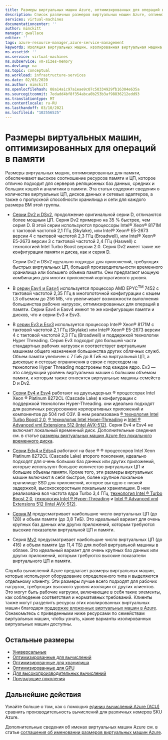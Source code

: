 ```yaml
---
title: Размеры виртуальных машин Azure, оптимизированных для операций в памяти | Документация Майкрософт
description: Список различных размеров виртуальных машин Azure, оптимизированных для операций в памяти. Сведения о количестве виртуальных ЦП, дисков данных и сетевых адаптеров, а также о пропускной способности хранилища и сети для размеров виртуальных машин этой серии.
services: virtual-machines
documentationcenter: ''
author: mimckitt
manager: gwallace
editor: ''
tags: azure-resource-manager,azure-service-management
keywords: Изоляция виртуальных машин, изолированная виртуальная машина, изоляция, изолированный
ms.assetid: ''
ms.service: virtual-machines
ms.subservice: vm-sizes-memory
ms.devlang: na
ms.topic: conceptual
ms.workload: infrastructure-services
ms.date: 02/03/2020
ms.author: mimckitt
ms.openlocfilehash: 08a14a1c97a1eae9c07c50334929fb16304e635a
ms.sourcegitcommit: 7edadd4bf8f354abca0b253b3af98836212edd93
ms.translationtype: MT
ms.contentlocale: ru-RU
ms.lasthandoff: 03/10/2021
ms.locfileid: "102556525"
---
```

# <a name="memory-optimized-virtual-machine-sizes"></a>Размеры виртуальных машин, оптимизированных для операций в памяти

Размеры виртуальных машин, оптимизированных для памяти, обеспечивают высокое соотношение ресурсов памяти и ЦП, которое отлично подходит для серверов реляционных баз данных, средних и больших кэшей и аналитики в памяти. Эта статья содержит сведения о количестве виртуальных ЦП, дисков данных и сетевых адаптеров, а также о пропускной способности хранилища и сети для каждого размера ВМ этой группы.

- [Серии Dv2 и DSv2](dv2-dsv2-series-memory.md), продолжение оригинальной серии D, отличаются более мощным ЦП. Серия Dv2 примерно на 35 % быстрее, чем серия D. В этой серии используются процессоры Intel&reg; Xeon&reg; 8171M с тактовой частотой 2,1 ГГц (Skylake), или Intel&reg; Xeon&reg; E5-2673 версии 4 с тактовой частотой 2,3 ГГц (Broadwell), или Intel&reg; Xeon&reg; E5-2673 версии 3 с тактовой частотой 2,4 ГГц (Haswell) с технологией Intel Turbo Boost версии 2.0. Серия Dv2 имеет такие же конфигурации памяти и диска, как и серия D.

    Серии Dv2 и DSv2 идеально подходят для приложений, требующих быстрых виртуальных ЦП, большей производительности временного хранилища или большего объема памяти. Они предлагают мощную комбинацию для многих приложений корпоративного уровня.

- В [серии Eav4 и Easv4](eav4-easv4-series.md) используется процессор AMD EPYC<sup>TM</sup> 7452 с тактовой частотой 2,35 ГГц в многопоточной конфигурации с кэшем L3 объемом до 256 МБ, что увеличивает возможности выполнения большинства рабочих нагрузок, оптимизированных для операций в памяти. Серии Eav4 и Easv4 имеют те же конфигурации памяти и дисков, что и серии Ev3 и Esv3.

- В [серии Ev3 и Esv3](ev3-esv3-series.md) используется процессор Intel&reg; Xeon&reg; 8171M с тактовой частотой 2,1 ГГц (Skylake) или Intel&reg; Xeon&reg; E5-2673 версии 4 с тактовой частотой 2,3 ГГц (Broadwell) и поддержкой технологии Hyper Threading. Серия Ev3 подходит для большей части стандартных рабочих нагрузок и соответствует виртуальным машинам общего назначения большинства других облачных служб. Объем памяти увеличен с 7 ГиБ до 8 ГиБ на виртуальный ЦП, а дисковые и сетевые ограничения в связи с переходом на технологию Hyper Threading подстроены под каждое ядро. Ev3 — это следующий уровень виртуальных машин с большим объемом памяти, к которым также относятся виртуальные машины семейств D и Dv2.

- [Серии Ev4 и Esv4](ev4-esv4-series.md) работают на двухъядерных &reg; процессорах Intel Xeon &reg; Platinum 8272CL (Cascade Lake) в конфигурации с поддержкой технологии Hyper-Threading. они идеально подходят для различных ресурсоемких корпоративных приложений и компонентов до 504 гиб ОЗУ. В нем реализована [ &reg; технология Intel Turbo Boost 2,0](https://www.intel.com/content/www/us/en/architecture-and-technology/turbo-boost/turbo-boost-technology.html), [ &reg; технология Intel Hyper-Threading](https://www.intel.com/content/www/us/en/architecture-and-technology/hyper-threading/hyper-threading-technology.html) и [Intel &reg; Advanced vml Extensions 512 (Intel AVX-512)](https://www.intel.com/content/www/us/en/architecture-and-technology/avx-512-overview.html). Серия Ev4 и Esv4 не включает локальный временный диск. Дополнительные сведения см. в статье  [размеры виртуальных машин Azure без локального временного диска](azure-vms-no-temp-disk.md).

- [Серии Edv4 и Edsv4](edv4-edsv4-series.md) работают на базе &reg; &reg; процессоров Intel Xeon Platinum 8272CL (Cascade Lake) второго поколения, идеально подходят для очень больших баз данных или других приложений, которые используют большое количество виртуальных ЦП и большие объемы памяти. Кроме того, эти размеры виртуальных машин включают в себя быстрое, более крупное локальное хранилище SSD для приложений, которое выгодно с низкой задержкой, высокоскоростным локальным хранилищем. В нем реализована вся частота ядра Turbo 3,4 ГГц, [технология Intel &reg; Turbo Boost 2,0](https://www.intel.com/content/www/us/en/architecture-and-technology/turbo-boost/turbo-boost-technology.html), [технология Intel &reg; Hyper-Threading](https://www.intel.com/content/www/us/en/architecture-and-technology/hyper-threading/hyper-threading-technology.html) и [Intel &reg; Advanced vml Extensions 512 (Intel AVX-512)](https://www.intel.com/content/www/us/en/architecture-and-technology/avx-512-overview.html).

- [Серия M](m-series.md) предусматривает наибольшие число виртуальных ЦП (до 128) и объем памяти (до 3,8 ТиБ). Это идеальный вариант для очень крупных баз данных или других приложений, которым требуются высокие показатели виртуальной ЦП и памяти.

- Серия [Mv2](mv2-series.md) предусматривает наибольшие число виртуальных ЦП (до 416) и объем памяти (до 11,4 ТБ) для любой виртуальной машины в облаке. Это идеальный вариант для очень крупных баз данных или других приложений, которым требуются высокие показатели виртуального ЦП и памяти.

Служба вычислений Azure предлагает размеры виртуальных машин, которые используют оборудование определенного типа и выделяются отдельному клиенту. Эти размеры лучше всего подходят для рабочих нагрузок, требующих высокого уровня изоляции от других клиентов. Это могут быть рабочие нагрузки, включающие в себя такие элементы, как соблюдение соответствия и нормативных требований. Клиенты также могут разделить ресурсы этих изолированных виртуальных машин благодаря [поддержке вложенных виртуальных машин в Azure](https://azure.microsoft.com/blog/nested-virtualization-in-azure/). Ознакомьтесь с приведенными ниже ресурсами по семействам виртуальных машин, чтобы узнать, какие варианты изолированных виртуальных машин доступны.

## <a name="other-sizes"></a>Остальные размеры

- [Универсальные](sizes-general.md)
- [Оптимизированные для вычислений](sizes-compute.md)
- [Оптимизированные для хранилища](sizes-storage.md)
- [Оптимизированные для GPU](sizes-gpu.md)
- [Для высокопроизводительных вычислений](sizes-hpc.md)
- [Предыдущие поколения](sizes-previous-gen.md)

## <a name="next-steps"></a>Дальнейшие действия

Узнайте больше о том, как с помощью [единиц вычислений Azure (ACU)](acu.md) сравнить производительность вычислений для различных номеров SKU Azure.

Дополнительные сведения об именах виртуальных машин Azure см. в статье [соглашения об именовании размеров виртуальных машин Azure](./vm-naming-conventions.md).
